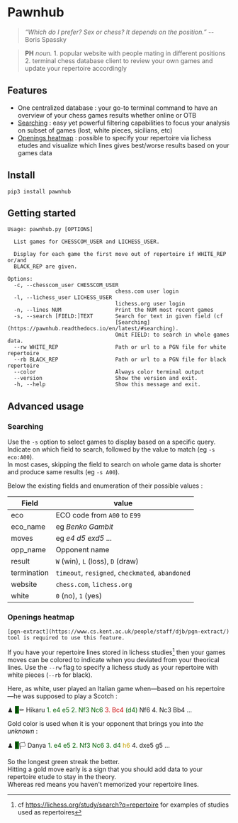 # Pawnhub

> _“Which do I prefer? Sex or chess? It depends on the position.”_ -- Boris Spassky

> **PH** *noun.* 1. popular website with people mating in different positions 2. terminal chess database client to review your own games and update your repertoire accordingly

## Features

- One centralized database : your go-to terminal command to have an overview of your chess games results whether online or OTB
- [Searching](https://pawnhub.readthedocs.io/en/latest/index.html#searching) : easy yet powerful filtering capabilities to focus your analysis on subset of games (lost, white pieces, sicilians, etc)
- [Openings heatmap](https://pawnhub.readthedocs.io/en/latest/index.html#openings-heatmap) : possible to specify your repertoire via lichess etudes and visualize which lines gives best/worse results based on your games data

## Install

`pip3 install pawnhub`


## Getting started

```text
Usage: pawnhub.py [OPTIONS]

  List games for CHESSCOM_USER and LICHESS_USER.

  Display for each game the first move out of repertoire if WHITE_REP or/and
  BLACK_REP are given.

Options:
  -c, --chesscom_user CHESSCOM_USER
                                  chess.com user login
  -l, --lichess_user LICHESS_USER
                                  lichess.org user login
  -n, --lines NUM                 Print the NUM most recent games
  -s, --search [FIELD:]TEXT       Search for text in given field (cf
                                  [Searching](https://pawnhub.readthedocs.io/en/latest/#searching).
                                  Omit FIELD: to search in whole games data.
  --rw WHITE_REP                  Path or url to a PGN file for white repertoire
  --rb BLACK_REP                  Path or url to a PGN file for black repertoire
  --color                         Always color terminal output
  --version                       Show the version and exit.
  -h, --help                      Show this message and exit.
```

## Advanced usage

### Searching

Use the `-s` option to select games to display based on a specific query.
Indicate on which field to search, followed by the value to match (eg `-s eco:A00`).  
In most cases, skipping the field to search on whole game data is shorter and produce same results (eg `-s A00`).

Below the existing fields and enumeration of their possible values :

| Field       | value                                              |
| ---         | ---                                                |
| eco         | ECO code from `A00` to `E99`                       |
| eco_name    | eg _Benko Gambit_                                  |
| moves       | eg _e4 d5 exd5_ ...                                |
| opp_name    | Opponent name                                      |
| result      | `W` (win), `L` (loss), `D` (draw)                  |
| termination | `timeout`, `resigned`, `checkmated`, `abandoned`   |
| website     | `chess.com`, `lichess.org`                         |
| white       | `0` (no), `1` (yes)                                |

### Openings heatmap

```{note}
[pgn-extract](https://www.cs.kent.ac.uk/people/staff/djb/pgn-extract/) tool is required to use this feature.
```

If you have your repertoire lines stored in lichess studies[^lichess-study] then your games moves can be colored to indicate when you deviated from your
theorical lines.
Use the `--rw` flag to specify a lichess study as your repertoire with white pieces
(`--rb` for black).  

Here, as white, user played an Italian game when—based on his repertoire—he was supposed to play a Scotch :

<div class="term-container"> ♟ <span style="background-color: #005F00;"> 1 </span> ⚰️   Hikaru      <span style="color: #005F00;">1. e4 e5 2. Nf3 Nc6 </span><span style="color: #CC0002;">3. Bc4</span><span style="color: #005F00;"> (d4)</span> Nf6 4. Nc3 Bb4 ...</div>


Gold color is used when it is your opponent that brings you into _the unknown_ :

<div class="term-container"> ♟ <span style="background-color: #005F00;"> 1 </span> 🏳    Danya      <span style="color: #005F00;">1. e4 e5 2. Nf3 Nc6 3. d4</span></span> <span style="color: #C4A000;">h6</span> 4. dxe5 g5 ...</div>

So the longest green streak the better.  
Hitting a gold move early is a sign that you should add data to your repertoire etude to stay in the theory.  
Whereas red means you haven't memorized your repertoire lines.


[^lichess-study]: cf https://lichess.org/study/search?q=repertoire for examples of studies used as repertoires
